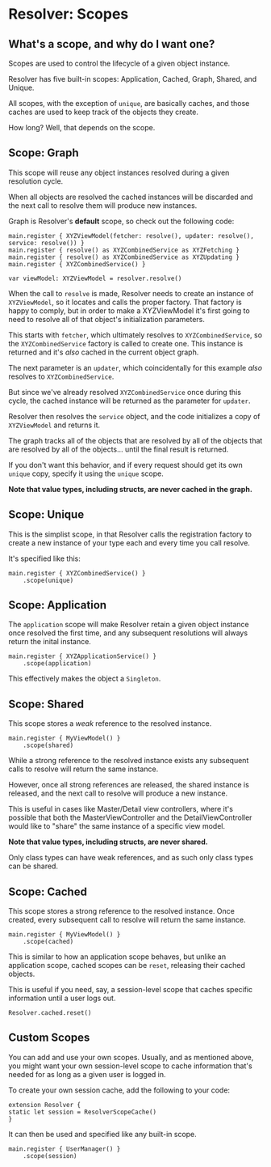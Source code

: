 #  Resolver: Scopes

## What's a scope, and why do I want one?

Scopes are used to control the lifecycle of a given object instance.

Resolver has five built-in scopes: Application, Cached, Graph, Shared, and Unique.

All scopes, with the exception of `unique`, are basically caches, and those caches are used to keep track of the objects they create.

How long? Well, that depends on the scope.

## Scope: Graph

This scope will reuse any object instances resolved during a given resolution cycle.

When all objects are resolved the cached instances will be discarded and the next call to resolve them will produce new instances.

Graph is Resolver's **default** scope, so check out the following code:

```
main.register { XYZViewModel(fetcher: resolve(), updater: resolve(), service: resolve()) }
main.register { resolve() as XYZCombinedService as XYZFetching }
main.register { resolve() as XYZCombinedService as XYZUpdating }
main.register { XYZCombinedService() }

var viewModel: XYZViewModel = resolver.resolve()
```

When the call to `resolve` is made, Resolver needs to create an instance of `XYZViewModel`, so it locates and calls the proper factory. That factory is happy to comply, but in order to make a XYZViewModel it's first going to need to resolve all of that object's initialization parameters.

This starts with `fetcher`, which ultimately resolves to `XYZCombinedService`, so the `XYZCombinedService` factory is called to create one. This instance is returned and it's *also* cached in the current object graph.

The next parameter is an `updater`, which coincidentally for this example *also* resolves to `XYZCombinedService`.

But since we've already resolved `XYZCombinedService` once during this cycle, the cached instance will be returned as the parameter for `updater`.

Resolver then resolves the `service` object, and the code initializes a copy of `XYZViewModel` and returns it.

The graph tracks all of the objects that are resolved by all of the objects that are resolved by all of the objects... until the final result is returned.

If you don't want this behavior, and if every request should get its own `unique` copy, specify it using the `unique` scope.

**Note that value types, including structs, are never cached in the graph.**

## Scope: Unique

This is the simplist scope, in that Resolver calls the registration factory to create a new instance of your type each and every time you call resolve.

It's specified like this:

```
main.register { XYZCombinedService() }
    .scope(unique)
```

## Scope: Application

The `application` scope will make Resolver retain a given object instance once resolved the first time, and any subsequent resolutions will always return the inital instance.

```
main.register { XYZApplicationService() }
    .scope(application)
```

This effectively makes the object a `Singleton`.

## Scope: Shared

This scope stores a *weak* reference to the resolved instance.

```
main.register { MyViewModel() }
    .scope(shared)
```

While a strong reference to the resolved instance exists any subsequent calls to resolve will return the same instance.

However, once all strong references are released, the shared instance is released, and the next call to resolve will produce a new instance.

This is useful in cases like Master/Detail view controllers, where it's possible that both the MasterViewController and the DetailViewController would like to "share" the same instance of a specific view model.

**Note that value types, including structs, are never shared.**

Only class types can have weak references, and as such only class types can be shared.

## Scope: Cached

This scope stores a strong reference to the resolved instance. Once created, every subsequent call to resolve will return the same instance.

```
main.register { MyViewModel() }
    .scope(cached)
```

This is similar to how an application scope behaves, but unlike an application scope, cached scopes can be `reset`, releasing their cached objects.

This is useful if you need, say, a session-level scope that caches specific information until a user logs out.

```
Resolver.cached.reset()
```

## Custom Scopes

You can add and use your own scopes. Usually, and as mentioned above, you might want your own session-level scope to cache information that's needed for as long as a given user is logged in.

To create your own session cache, add the following to your code:

```
extension Resolver {
static let session = ResolverScopeCache()
}
```
It can then be used and specified like any built-in scope.

```
main.register { UserManager() }
    .scope(session)
```


